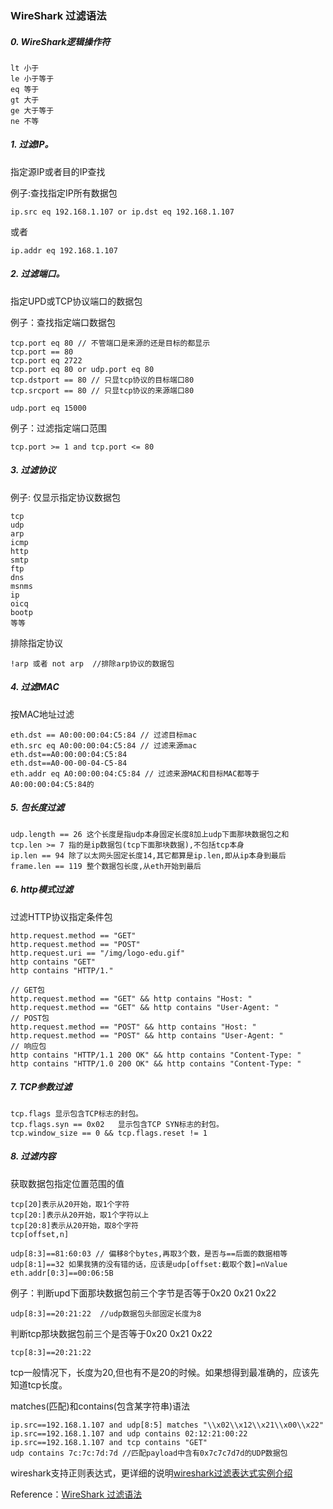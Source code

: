 ### WireShark 过滤语法

##### 0. WireShark逻辑操作符

```
lt 小于
le 小于等于
eq 等于
gt 大于
ge 大于等于
ne 不等
```

##### 1. 过滤IP。

指定源IP或者目的IP查找

例子:查找指定IP所有数据包
```
ip.src eq 192.168.1.107 or ip.dst eq 192.168.1.107
```

或者
```
ip.addr eq 192.168.1.107
```

##### 2. 过滤端口。

指定UPD或TCP协议端口的数据包

例子：查找指定端口数据包
```
tcp.port eq 80 // 不管端口是来源的还是目标的都显示
tcp.port == 80
tcp.port eq 2722
tcp.port eq 80 or udp.port eq 80
tcp.dstport == 80 // 只显tcp协议的目标端口80
tcp.srcport == 80 // 只显tcp协议的来源端口80

udp.port eq 15000
```

例子：过滤指定端口范围
```
tcp.port >= 1 and tcp.port <= 80
```

##### 3. 过滤协议

例子: 仅显示指定协议数据包
```
tcp
udp
arp
icmp
http
smtp
ftp
dns
msnms
ip
oicq
bootp
等等
```

排除指定协议
```
!arp 或者 not arp  //排除arp协议的数据包
```

##### 4. 过滤MAC

按MAC地址过滤
```
eth.dst == A0:00:00:04:C5:84 // 过滤目标mac
eth.src eq A0:00:00:04:C5:84 // 过滤来源mac
eth.dst==A0:00:00:04:C5:84
eth.dst==A0-00-00-04-C5-84
eth.addr eq A0:00:00:04:C5:84 // 过滤来源MAC和目标MAC都等于A0:00:00:04:C5:84的
```

##### 5. 包长度过滤

```
udp.length == 26 这个长度是指udp本身固定长度8加上udp下面那块数据包之和
tcp.len >= 7 指的是ip数据包(tcp下面那块数据),不包括tcp本身
ip.len == 94 除了以太网头固定长度14,其它都算是ip.len,即从ip本身到最后
frame.len == 119 整个数据包长度,从eth开始到最后
```

##### 6. http模式过滤

过滤HTTP协议指定条件包
```
http.request.method == "GET"
http.request.method == "POST"
http.request.uri == "/img/logo-edu.gif"
http contains "GET"
http contains "HTTP/1."

// GET包
http.request.method == "GET" && http contains "Host: "
http.request.method == "GET" && http contains "User-Agent: "
// POST包
http.request.method == "POST" && http contains "Host: "
http.request.method == "POST" && http contains "User-Agent: "
// 响应包
http contains "HTTP/1.1 200 OK" && http contains "Content-Type: "
http contains "HTTP/1.0 200 OK" && http contains "Content-Type: "
```

##### 7. TCP参数过滤

```
tcp.flags 显示包含TCP标志的封包。
tcp.flags.syn == 0x02   显示包含TCP SYN标志的封包。
tcp.window_size == 0 && tcp.flags.reset != 1
```

##### 8. 过滤内容

获取数据包指定位置范围的值
```
tcp[20]表示从20开始，取1个字符
tcp[20:]表示从20开始，取1个字符以上
tcp[20:8]表示从20开始，取8个字符
tcp[offset,n]

udp[8:3]==81:60:03 // 偏移8个bytes,再取3个数，是否与==后面的数据相等
udp[8:1]==32 如果我猜的没有错的话，应该是udp[offset:截取个数]=nValue
eth.addr[0:3]==00:06:5B
```

例子：判断upd下面那块数据包前三个字节是否等于0x20 0x21 0x22
```
udp[8:3]==20:21:22  //udp数据包头部固定长度为8
```

判断tcp那块数据包前三个是否等于0x20 0x21 0x22

```
tcp[8:3]==20:21:22
```

tcp一般情况下，长度为20,但也有不是20的时候。如果想得到最准确的，应该先知道tcp长度。

matches(匹配)和contains(包含某字符串)语法
```
ip.src==192.168.1.107 and udp[8:5] matches "\\x02\\x12\\x21\\x00\\x22"
ip.src==192.168.1.107 and udp contains 02:12:21:00:22
ip.src==192.168.1.107 and tcp contains "GET"
udp contains 7c:7c:7d:7d //匹配payload中含有0x7c7c7d7d的UDP数据包
```

wireshark支持正则表达式，更详细的说明[wireshark过滤表达式实例介绍](http://www.csna.cn/viewthread.php?tid=14614)

Reference：[WireShark 过滤语法](http://blog.csdn.net/grmsu/article/details/6642639)